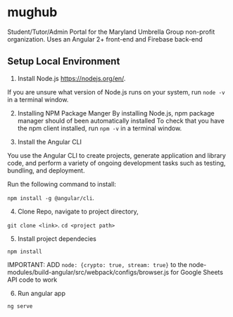 # mughub
Student/Tutor/Admin Portal for the Maryland Umbrella Group non-profit organization. 
Uses an Angular 2+ front-end and Firebase back-end 

## Setup Local Environment

1. Install Node.js https://nodejs.org/en/. 
  
  If you are unsure what version of Node.js runs on your system, run `node -v` in a terminal window.
  
2. Installing NPM Package Manger 
  By installing Node.js, npm package manager should of been automatically installed
  To check that you have the npm client installed, run `npm -v` in a terminal window.
  
3. Install the Angular CLI 
  
  You use the Angular CLI to create projects, generate application and library code, and perform a variety of ongoing development tasks such as testing, bundling,    and deployment.
  
  Run the following command to install:   
  
  `npm install -g @angular/cli`. 
  
4. Clone Repo, navigate to project directory, 

  `git clone <link>`. 
  `cd <project path>`
  
5. Install project dependecies 
  
  `npm install`
  
  IMPORTANT: ADD `node: {crypto: true, stream: true}` to the node-modules/build-angular/src/webpack/configs/browser.js for Google Sheets API code to work
  
6. Run angular app 

  `ng serve`
  
  
  
